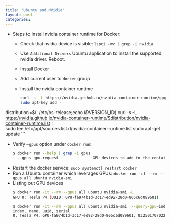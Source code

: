 ```yaml
---
title: "Ubuntu and NVidia"
layout: post
categories: 
---
```


* Steps to install nvidia container runtime for Docker:
  * Check that nvidia device is visible: `lspci -vv | grep -i nvidia`
  * Use `Additional Drivers` Ubuntu application to install the supported nvidia driver. Reboot.
  * Install Docker
  * Add current user to `docker` group
  * Install the nvidia container runtime

    ```bash
    curl -s -L https://nvidia.github.io/nvidia-container-runtime/gpgkey | \
    sudo apt-key add -
distribution=$(. /etc/os-release;echo $ID$VERSION_ID)
    curl -s -L https://nvidia.github.io/nvidia-container-runtime/$distribution/nvidia-container-runtime.list | \
    sudo tee /etc/apt/sources.list.d/nvidia-container-runtime.list
    sudo apt-get update
    ```
* Verify `–gpus` option under `docker run`:
    ```bash
    $ docker run --help | grep -i gpus
      --gpus gpu-request               GPU devices to add to the container ('all' to pass all GPUs)
    ```
* Restart the docker service: `sudo systemctl restart docker`
* Run a Ubuntu container which leverages GPUs: `docker run -it --rm --gpus all ubuntu nvidia-smi`
* Listing out GPU devices
    ```bash
    $ docker run -it --rm --gpus all ubuntu nvidia-smi -L
    GPU 0: Tesla P4 (UUID: GPU-fa974b1d-3c17-ed92-28d0-805c6d089601)

    $ docker run -it --rm --gpus all ubuntu nvidia-smi  --query-gpu=index,name,uuid,serial --format=csv
    index, name, uuid, serial
    0, Tesla P4, GPU-fa974b1d-3c17-ed92-28d0-805c6d089601, 0325017070224
    ```